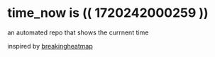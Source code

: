 # time_now is (( 1720242000259 ))

an automated repo that shows the currnent time

inspired by [breakingheatmap](https://github.com/breakingheatmap/breakingheatmap)
